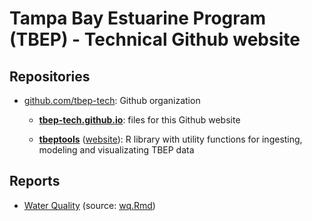 # Tampa Bay Estuarine Program (TBEP) - Technical Github website

## Repositories

- [github.com/tbep-tech](https://github.com/tbep-tech/tbep-tech.github.io): Github organization
    
    - [**tbep-tech.github.io**](https://github.com/tbep-tech/tbep-tech.github.io): files for this Github website
    
    - [**tbeptools**](https://github.com/tbep-tech/tbeptools) ([website](https://tbep-tech.github.io/tbeptools/)): R library with utility functions for ingesting, modeling and visualizating TBEP data

## Reports

- [Water Quality](./wq.html) (source: [wq.Rmd](https://github.com/tbep-tech/tbep-tech.github.io/blob/master/wq.Rmd))

